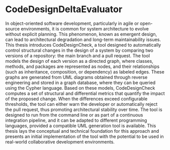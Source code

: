 # CodeDesignDeltaEvaluator
In object-oriented software development, particularly in agile or open-source environments, it is common for system architecture to evolve without explicit planning. This phenomenon, known as emergent design, can lead to architectural degradation and long-term maintainability issues. This thesis introduces CodeDesignCheck, a tool designed to automatically control structural changes in the design of a system by comparing two versions of a repository: the main branch and a pull request.
The tool models the design of each version as a directed graph, where classes, methods, and packages are represented as nodes, and their relationships (such as inheritance, composition, or dependency) as labeled edges. These graphs are generated from UML diagrams obtained through reverse engineering and stored in a graph database, where they can be queried using the Cypher language.
Based on these models, CodeDesignCheck computes a set of structural and differential metrics that quantify the impact of the proposed change. When the differences exceed configurable thresholds, the tool can either warn the developer or automatically reject the pull request, thus promoting architectural stability over time.
The tool is designed to run from the command line or as part of a continuous integration pipeline, and it can be adapted to different programming languages, provided a compatible UML generation tool is available. This thesis lays the conceptual and technical foundation for this approach and presents an initial implementation of the tool with the potential to be used in real-world collaborative development environments.
